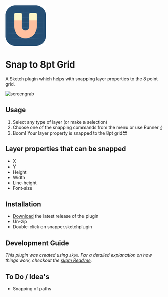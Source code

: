 <img height="128" width="128" src="https://github.com/mheesakkers/sketch-plugin-snap-to-8pt-grid/blob/master/assets/icon.png">

# Snap to 8pt Grid

A Sketch plugin which helps with snapping layer properties to the 8 point grid.

<img src="https://github.com/mheesakkers/sketch-plugin-snap-to-8pt-grid/blob/master/assets/screengrab.gif?raw=true" alt="screengrab" style="max-width:100%;">

## Usage
1. Select any type of layer (or make a selection)
2. Choose one of the snapping commands from the menu or use Runner ;)
3. Boom! Your layer property is snapped to the 8pt grid😎

## Layer properties that can be snapped
- X
- Y
- Height
- Width
- Line-height
- Font-size

## Installation

- [Download](../../releases/latest/download/snap-to-8pt-grid.sketchplugin.zip) the latest release of the plugin
- Un-zip
- Double-click on snapper.sketchplugin

## Development Guide

_This plugin was created using `skpm`. For a detailed explanation on how things work, checkout the [skpm Readme](https://github.com/skpm/skpm/blob/master/README.md)._

## To Do / Idea's

- Snapping of paths